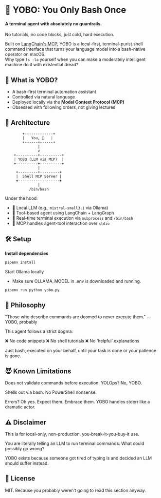 # 🧨 YOBO: You Only Bash Once

#### A terminal agent with absolutely no guardrails.
No tutorials, no code blocks, just cold, hard execution.  

Built on [LangChain's MCP](https://github.com/langchain-ai/langchain), YOBO is a local-first, terminal-purist shell command interface that turns your language model into a bash-native operator on macOS.  
Why type `ls -la` yourself when you can make a moderately intelligent machine do it with existential dread?

## 🚀 What is YOBO?

- A bash-first terminal automation assistant
- Controlled via natural language
- Deployed locally via the **Model Context Protocol (MCP)**
- Obsessed with following orders, not giving lectures


## 🧠 Architecture
```
        +-------------+
        |   You, 👑   |
        +------+------+
               |
               v
    +----------+----------+
    | YOBO (LLM via MCP)  |
    +----------+----------+
               |
     +---------+---------+
     |  Shell MCP Server |
     +-------------------+
               |
           /bin/bash
```

Under the hood:

- 🧠 Local LLM (e.g., `mistral-small3.1` via Ollama)
- 🧪 Tool-based agent using LangChain + LangGraph
- 🔨 Real-time terminal execution via `subprocess` and `/bin/bash`
- 🎯 MCP handles agent-tool interaction over `stdio`

## 🛠️ Setup

**Install dependencies**

```bash
pipenv install
```
Start Ollama locally
* Make sure OLLAMA_MODEL in .env is downloaded and running.
```bash
pipenv run python yobo.py
```

## 🧱 Philosophy
"Those who describe commands are doomed to never execute them."
— YOBO, probably

This agent follows a strict dogma:

❌ No code snippets
❌ No shell tutorials
❌ No ‘helpful’ explanations

Just bash, executed on your behalf, until your task is done or your patience is gone.

## 😈 Known Limitations
Does not validate commands before execution. YOLOps? No, YOBO.

Shells out via bash. No PowerShell nonsense.

Errors? Oh yes. Expect them. Embrace them. YOBO handles stderr like a dramatic actor.

## ⚠️ Disclaimer

This is for local-only, non-production, you-break-it-you-buy-it use.

You are literally telling an LLM to run terminal commands. What could possibly go wrong?

YOBO exists because someone got tired of typing ls and decided an LLM should suffer instead.

## 📎 License
MIT. Because you probably weren’t going to read this section anyway.